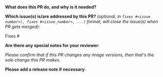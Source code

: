 <!--
Thanks for sending a pull request!

Please add one of the following icons to the title of this PR:

    ⚠️ (:warning:, a major or breaking change)
    ✨ (:sparkles:, feature additions)
    🐛 (:bug:, patch and bugfixes)
    📖 (:book:, documentation or proposals)
    🌱 (:seedling:, minor or other)

Some other tips:

    1. If this is your first time filing a PR, please read our contributor
       guidelines for submitting a change at https://vm-operator.readthedocs.io/en/latest/start/contrib/submit-change/.
    2. If this PR is unfinished, please prefix the subject with "WIP:".

Finally, before filing the PR, please delete all of the HTML comments.
-->

**What does this PR do, and why is it needed?**

<!-- A clear and concise description of the PR and the problem it solves / feature it introduces / value it adds to the project. -->


**Which issue(s) is/are addressed by this PR?** *(optional, in `fixes #<issue number>(, fixes #<issue_number>, ...)` format, will close the issue(s) when PR gets merged)*:

Fixes #


**Are there any special notes for your reviewer**:

<!-- Anything else you would like the reviewers to know about this PR. -->

_Please confirm that if this PR changes any image versions, then that's the sole change this PR makes._


**Please add a release note if necessary**:

<!--
Write your release note:

    1. Enter your extended release note in the below block. If the PR requires
       additional action from users switching to the new release, please include
       the string "action required".
    2. If a release note is not required, please write "NONE".
-->

```release-note

```